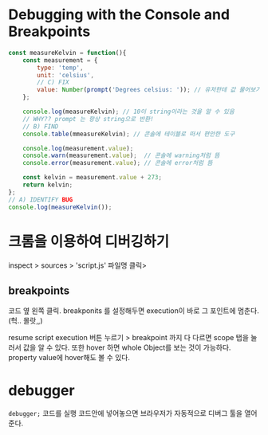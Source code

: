 # Debugging with the Console and Breakpoints

``` javascript
const measureKelvin = function(){
    const measurement = {
        type: 'temp',
        unit: 'celsius',
        // C) FIX
        value: Number(prompt('Degrees celsius: ')); // 유저한테 값 물어보기! 
    };

    console.log(measureKelvin); // 10이 string이라는 것을 알 수 있음
    // WHY?? prompt 는 항상 string으로 반환!
    // B) FIND
    console.table(mmeasureKelvin); // 콘솔에 테이블로 떠서 편안한 도구 

    console.log(measurement.value); 
    console.warn(measurement.value);  // 콘솔에 warning처럼 뜸
    console.error(measurement.value); // 콘솔에 error처럼 뜸

    const kelvin = measurement.value + 273;
    return kelvin; 
};
// A) IDENTIFY BUG
console.log(measureKelvin()); 
```

# 크롬을 이용하여 디버깅하기

inspect > sources > 'script.js' 파일명 클릭> 

## breakpoints
코드 옆 왼쪽 클릭. breakponits 를 설정해두면 execution이 바로 그 포인트에 멈춘다. (헉.. 몰랏,,)

resume script execution 버튼 누르기 > breakpoint 까지 다 다르면 scope 탭을 눌러서 값을 알 수 있다. 
또한 hover 하면 whole Object를 보는 것이 가능하다. property value에 hover해도 볼 수 있다. 


# debugger

`debugger;` 코드를 실행 코드안에 넣어놓으면 브라우저가 자동적으로 디버그 툴을 열어준다. 